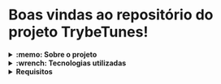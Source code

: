 # Boas vindas ao repositório do projeto TrybeTunes!


<details>
  <summary>
    <strong>:memo: Sobre o projeto</strong>
  </summary><br>
  
  - Projeto TrybeTunes desenvolvido na Trybe.
  
  - Desenvolver uma aplicação musical, onde é possivel consultar dentre albúns, músicas e artistas, podendo ouvir uma preview das músicas e favoritá-las.
</details>

<details>
  <summary>
    <strong>:wrench: Tecnologias utilizadas</strong>
  </summary><br>
  
  - JavaScript
  - HTML
  - CSS
  - React
 
</details>

<details>
  <summary>
    <strong>Requisitos</strong>
  </summary><br>
  Neste projeto, verificamos se voce é capaz de:

  * Fazer requisições e consumir dados vindos de uma `API`;

  * Utilizar os ciclos de vida de um componente React;

  * Utilizar a função `setState` de forma a garantir que um determinado código só é executado após o estado ser atualizado
  
  * Utilizar o componente `BrowserRouter` corretamente;

  * Criar rotas, mapeando o caminho da URL com o componente correspondente, via `Route`;

  * Utilizar o `Switch` do `React Router`

  * Usar o componente `Redirect` pra redirecionar para uma rota específica;

  * Criar links de navegação na aplicação com o componente `Link`;
  

